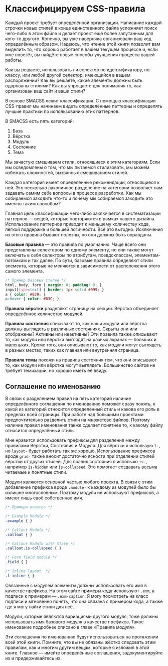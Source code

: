 # Классифицируем CSS-правила
Каждый проект требует определённой организации. Написание каждой строчки новых стилей в конце единственного файла усложняет поиск чего-либо в этом файле и делает проект ещё более запутанным для кого-то другого. Конечно, вы уже наверняка организовали ваш код определённым образом. Надеюсь, что чтение этой книги позволит вам выделить то, что хорошо работает в вашем текущем процессе и, если мне повезёт, вы найдёте новые способы улучшения процесса вашей работы.

Как вы решаете, использовать ли селектор по идентификатору, по классу, или любой другой селектор, имеющийся в вашем распоряжении? Как вы решаете, какие элементы должны быть одарованы стилями? Как вы упрощаете для понимания то, как организован ваш сайт и ваши стили?

В основе SMACSS лежит классификация. С помощью классификации CSS-правил мы начинаем видеть определённые паттерны и определять лучшие практики по использованию этих паттернов.

В SMACSS есть пять категорий:

1. База
2. Вёрстка
3. Модуль
4. Состояние
5. Тема

Мы зачастую смешиваем стили, относящиеся к этим категориям. Если мы осведомлены о том, что мы пытаемся стилизовать, мы можем избежать сложностей, вызванных смешиванием стилей.

Каждая категория имеет определённые рекомендации, относящиеся к ней. Это несколько лаконичное разделение на категории позволяет нам задавать самим себе вопросы в процессе разработки. Как мы собираемся закодить что-то и почему мы собираемся закодить это именно таким способом?

Главная цель классификации чего-либо заключается в систематизации паттернов — вещей, которые повторяются в рамках нашего дизайна. Использование паттернов приводит к меньшему количеству кода, лёгкой поддержке и большей логичности. Всё это выгодно. Исключения из этого правила бывают полезны, но они должны быть оправданы.

**Базовые правила** — это правила по умолчанию. Чаще всего они представлены селектором по одному элементу, но они также могут включать в себя селекторы по атрибутам, псевдоклассам, элементам-потомкам и так далее. По сути, базовые правила определяют стили элемента, которые не меняются в зависимости от расположения этого самого элемента.


```css
/* Пример базовых стилей */
html, body, form { margin: 0; padding: 0; }
input[type=text] { border: 1px solid #999; }
a { color: #039; }
a:hover { color: #03C; }
```

**Правила вёрстки** разделяют страницу на секции. Вёрстка объединяет определённое количество модулей.

**Правила состояния** описывают то, как наши модули или вёрстка должны выглядеть в различных состояниях. Скрыты они или отображены? Активны или неактивны? Эти правила также описывают то, как модули или вёрстка выглядят на разных экранах — больших и маленьких. Кроме того, они описывают то, как модули могут выглядеть в разных местах, таких как главная или внутренняя страница.

**Правила темы** похожи на правила состояния тем, что они описывают то, как модули или вёрстка могут выглядеть. Большинство сайтов не требует темизации, но хорошо иметь её ввиду.

## Соглашение по именованию
В связи с разделением правил на пять категорий наличие определённого соглашения по именованию поможет сразу понять, к какой из категорий относится определённый стиль и какова его роль в пределах всей страницы. При работе над большими проектами предпочтительно разделить стили на множетсво файлов. Поэтому наличие правил именования также сделает понятнее то, к какому файлу относится определённый стиль.

Мне нравится использовать префиксы для разделения между правилами Вёрстки, Состояния и Модуля. Для вёрстки я использую `l-`, но `layout-` будет работать так же хорошо. Использование префиксов вроде `grid-` также вносит достаточно ясности при отделении стилей вёрстки от других стилей. Для правил состояния я использю `is-`, например `is-hidden` или `is-collapsed`. Это помогает создавать весьма читаемые и понятные стили.

Модули являются основной частью любого проекта. В связи с этим добавление префикса вроде `.module-` к каждому из модулей было бы излишне многословным. Поэтому модули не используют префиксов, а имеют лишь своё собственное имя.

```css
/* Примеры классов */

/* Example Module */
.example { }

/* Callout Module */
.callout { }

/* Callout Module with State */
.callout.is-collapsed { }

/* Form field module */
.field { }

/* Inline layout  */
.l-inline { }
```

Связанные с модулем элементы должны использовать его имя в качестве префикса. На этом сайте примеры кода используют `.exm`, а подписи к примерам — `.exm-caption`. Я могу посмотреть на класс подписи и мгновенно понять, что она связана с примером кода, а также где я могу найти стили для неё. 

Модули, которые являются вариациями другого модуля, тоже должны использовать имя базового модуля в качестве префикса. Такое именование подробнее описано в главе «Правила модуля».

Эти соглашения по именованию будут использоваться на протяжении всей этой книги. Помните, что вы не обязаны жёстко следовать этим правилам, как и многим другим вещам, которые я изложил в этой книге. Главное — имейте определённые соглашения, задокументируйте их и придерживайтесь их.
